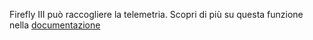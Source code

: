 Firefly III può raccogliere la telemetria. Scopri di più su questa funzione nella [documentazione](https://docs.firefly-iii.org/support/telemetry)
